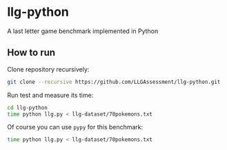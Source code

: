 # llg-python
A last letter game benchmark implemented in Python

## How to run
Clone repository recursively:

```bash
git clone --recursive https://github.com/LLGAssessment/llg-python.git
```

Run test and measure its time:

```bash
cd llg-python
time python llg.py < llg-dataset/70pokemons.txt
```

Of course you can use `pypy` for this benchmark:

```bash
time python llg.py < llg-dataset/70pokemons.txt
```
